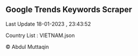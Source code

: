 

## Google Trends Keywords Scraper 
 
Last Update 18-01-2023 , 23:43:52

Country List :
VIETNAM.json



© Abdul Muttaqin 
